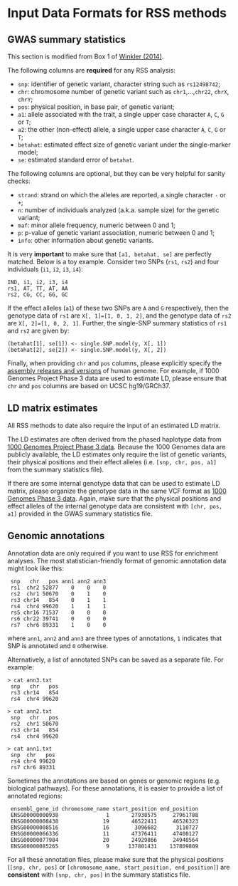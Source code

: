 # Input Data Formats for RSS methods

## GWAS summary statistics

This section is modified from Box 1 of
[Winkler (2014)](https://www.ncbi.nlm.nih.gov/pubmed/24762786).   

The following columns are **required** for any RSS analysis:

- `snp`: identifier of genetic variant, character string such as `rs12498742`; 
- `chr`: chromosome number of genetic variant such as `chr1`,...,`chr22`, `chrX`, `chrY`;
- `pos`: physical position, in base pair, of genetic variant;
- `a1`: allele associated with the trait, a single upper case character `A`, `C`, `G` or `T`;
- `a2`: the other (non-effect) allele, a single upper case character `A`, `C`, `G` or `T`;
- `betahat`: estimated effect size of genetic variant under the single-marker model;
- `se`: estimated standard error of `betahat`.    

The following columns are optional, but they can be very helpful for sanity checks:

- `strand`: strand on which the alleles are reported, a single character `-` or `+`;
- `n`: number of individuals analyzed (a.k.a. sample size) for the genetic variant;
- `maf`: minor allele frequency, numeric between 0 and 1;
- `p`: p-value of genetic variant association, numeric between 0 and 1;
- `info`: other information about genetic variants.

It is very **important** to make sure that `[a1, betahat, se]` are perfectly matched.
Below is a toy example.
Consider two SNPs (`rs1`, `rs2`) and four individuals (`i1`, `i2`, `i3`, `i4`):

```
IND, i1, i2, i3, i4
rs1, AT, TT, AT, AA
rs2, CG, CC, GG, GC 
```

If the effect alleles (`a1`) of these two SNPs are `A` and `G` respectively, then the genotype data of `rs1` are `X[, 1]=[1, 0, 1, 2]`, and the genotype data of `rs2` are `X[, 2]=[1, 0, 2, 1]`. Further, the single-SNP summary statistics of `rs1` and `rs2` are given by:

```
(betahat[1], se[1]) <- single.SNP.model(y, X[, 1])
(betahat[2], se[2]) <- single.SNP.model(y, X[, 2])
```

Finally, when providing `chr` and `pos` columns, please explicitly specify the [assembly releases and versions](https://genome.ucsc.edu/FAQ/FAQreleases.html) of human genome. For example, if 1000 Genomes Project Phase 3 data are used to estimate LD, please ensure that `chr` and `pos` columns are based on UCSC hg19/GRCh37.   

## LD matrix estimates

All RSS methods to date also require the input of an estimated LD matrix.

The LD estimates are often derived from the phased haplotype data from [1000 Genomes Project Phase 3 data](http://www.internationalgenome.org/data). Because the 1000 Genomes data are publicly available, the LD estimates only require the list of genetic variants, their physical positions and their effect alleles (i.e. `[snp, chr, pos, a1]` from the summary statistics file).

If there are some internal genotype data that can be used to estimate LD matrix, please organize the genotype data in the same VCF format as [1000 Genomes Phase 3 data](ftp://ftp.1000genomes.ebi.ac.uk/vol1/ftp/release/20130502/). Again, make sure that the physical positions and effect alleles of the internal genotype data are consistent with `[chr, pos, a1]` provided in the GWAS summary statistics file.

## Genomic annotations

Annotation data are only required if you want to use RSS for enrichment analyses.
The most statistician-friendly format of genomic annotation data might look like this:

```
 snp   chr   pos ann1 ann2 ann3
 rs1  chr2 52877    0    0    0
 rs2  chr1 50670    0    1    0
 rs3 chr14   854    0    1    1
 rs4  chr4 99620    1    1    1
 rs5 chr16 71537    0    0    0
 rs6 chr22 39741    0    0    0
 rs7  chr6 89331    1    0    0
```
where `ann1`, `ann2` and `ann3` are three types of annotations, `1` indicates that SNP is annotated and `0` otherwise.

Alternatively, a list of annotated SNPs can be saved as a separate file. For example:

```
> cat ann3.txt
 snp   chr   pos
 rs3 chr14   854
 rs4  chr4 99620

> cat ann2.txt
 snp   chr   pos
 rs2  chr1 50670
 rs3 chr14   854
 rs4  chr4 99620

> cat ann1.txt
 snp  chr   pos
 rs4 chr4 99620
 rs7 chr6 89331
```
Sometimes the annotations are based on genes or genomic regions (e.g. biological pathways). For these annotations, it is easier to provide a list of annotated regions:

```
 ensembl_gene_id chromosome_name start_position end_position
 ENSG00000000938               1       27938575     27961788
 ENSG00000008438              19       46522411     46526323
 ENSG00000008516              16        3096682      3110727
 ENSG00000066336              11       47376411     47400127
 ENSG00000077984              20       24929866     24940564
 ENSG00000085265               9      137801431    137809809
```

For all these annotation files, please make sure that the physical positions (`[snp, chr, pos]` or `[chromosome_name, start_position, end_position]`) are **consistent** with `[snp, chr, pos]` in the summary statistics file.                   
